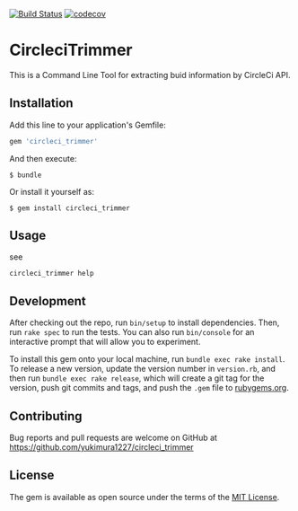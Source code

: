 [![Build Status](https://travis-ci.org/yukimura1227/circleci_trimmer.svg?branch=master)](https://travis-ci.org/yukimura1227/circleci_trimmer)
[![codecov](https://codecov.io/gh/yukimura1227/circleci_trimmer/branch/master/graph/badge.svg)](https://codecov.io/gh/yukimura1227/circleci_trimmer)

# CircleciTrimmer

This is a Command Line Tool for extracting buid information by CircleCi API.

## Installation

Add this line to your application's Gemfile:

```ruby
gem 'circleci_trimmer'
```

And then execute:

    $ bundle

Or install it yourself as:

    $ gem install circleci_trimmer

## Usage

see
```
circleci_trimmer help
```

## Development

After checking out the repo, run `bin/setup` to install dependencies. Then, run `rake spec` to run the tests. You can also run `bin/console` for an interactive prompt that will allow you to experiment.

To install this gem onto your local machine, run `bundle exec rake install`. To release a new version, update the version number in `version.rb`, and then run `bundle exec rake release`, which will create a git tag for the version, push git commits and tags, and push the `.gem` file to [rubygems.org](https://rubygems.org).

## Contributing

Bug reports and pull requests are welcome on GitHub at https://github.com/yukimura1227/circleci_trimmer

## License

The gem is available as open source under the terms of the [MIT License](http://opensource.org/licenses/MIT).
